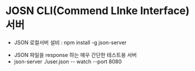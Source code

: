 # JOSN CLI(Commend LInke Interface) 서버

- JSON 로컬서버 설비 : npm install -g json-server

* JSON 파일을 response 하는 매우 간단한 테스트용 서버
* json-server ./user.json -- watch --port 8080
